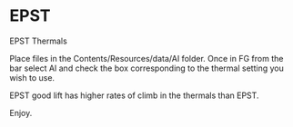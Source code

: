 # EPST
EPST Thermals

Place files in the Contents/Resources/data/AI folder.
Once in FG from the bar select AI and check the box corresponding to the thermal setting you wish to use.

EPST good lift has higher rates of climb in the thermals than EPST.

Enjoy.
